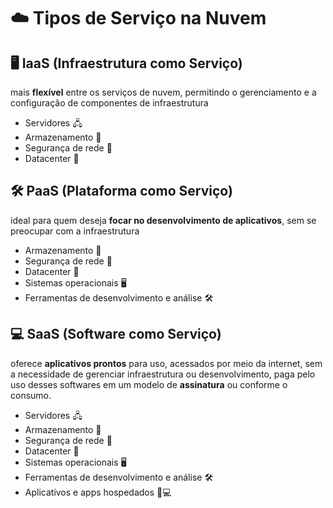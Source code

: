 # ☁️ Tipos de Serviço na Nuvem

## 🖥️ IaaS (Infraestrutura como Serviço)
mais **flexível** entre os serviços de nuvem, permitindo o gerenciamento e a configuração de componentes de infraestrutura
- Servidores 🖧
- Armazenamento 💾
- Segurança de rede 🔐
- Datacenter 🏢

## 🛠️ PaaS (Plataforma como Serviço)
ideal para quem deseja **focar no desenvolvimento de aplicativos**, sem se preocupar com a infraestrutura 
- Armazenamento 💾
- Segurança de rede 🔐
- Datacenter 🏢
- Sistemas operacionais 🖥️
- Ferramentas de desenvolvimento e análise 🛠️

## 💻 SaaS (Software como Serviço)
oferece **aplicativos prontos** para uso, acessados por meio da internet, sem a necessidade de gerenciar infraestrutura ou desenvolvimento, paga pelo uso desses softwares em um modelo de **assinatura** ou conforme o consumo.
- Servidores 🖧
- Armazenamento 💾
- Segurança de rede 🔐
- Datacenter 🏢
- Sistemas operacionais 🖥️
- Ferramentas de desenvolvimento e análise 🛠️
- Aplicativos e apps hospedados 📱💻
